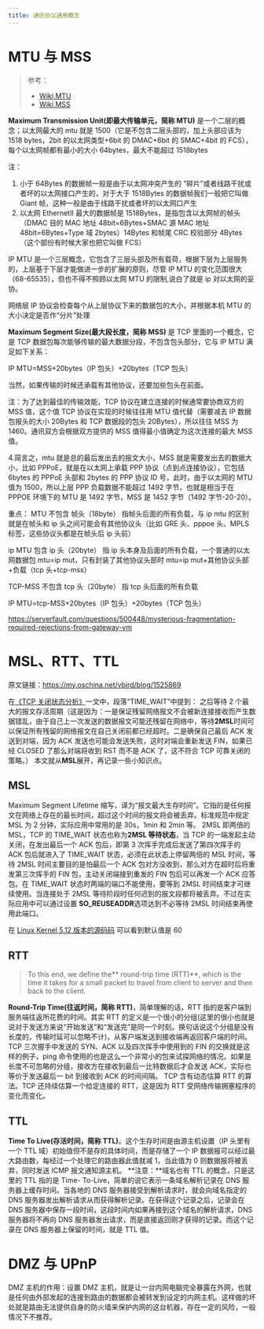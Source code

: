 ```yaml
---
title: 通信协议通用概念
---
```


# MTU 与 MSS

> 参考：
> - [Wiki,MTU](https://en.wikipedia.org/wiki/Maximum_transmission_unit)
> - [Wiki,MSS](https://en.wikipedia.org/wiki/Maximum_segment_size)

**Maximum Transmission Unit(即最大传输单元，简称 MTU)** 是一个二层的概念；以太网最大的 mtu 就是 1500（它是不包含二层头部的，加上头部应该为 1518 bytes，2bit 的以太网类型+6bit 的 DMAC+6bit 的 SMAC+4bit 的 FCS），每个以太网帧都有最小的大小 64bytes，最大不能超过 1518bytes

注：

1. 小于 64Bytes 的数据帧一般是由于以太网冲突产生的 “碎片”或者线路干扰或者坏的以太网接口产生的，对于大于 1518Bytes 的数据帧我们一般把它叫做 Giant 帧，这种一般是由于线路干扰或者坏的以太网口产生
2. 以太网 EthernetII 最大的数据帧是 1518Bytes，是指包含以太网帧的帧头（DMAC 目的 MAC 地址 48bit=6Bytes+SMAC 源 MAC 地址 48bit=6Bytes+Type 域 2bytes）14Bytes 和帧尾 CRC 校验部分 4Bytes （这个部份有时候大家也把它叫做 FCS）

IP MTU 是一个三层概念，它包含了三层头部及所有载荷，根据下层为上层服务的，上层基于下层才能做进一步的扩展的原则，尽管 IP MTU 的变化范围很大（68-65535），但也不得不照顾以太网 MTU 的限制,说白了就是 ip 对以太网的妥协。

网络层 IP 协议会检查每个从上层协议下来的数据包的大小，并根据本机 MTU 的大小决定是否作“分片”处理

**Maximum Segment Size(最大段长度，简称 MSS)** 是 TCP 里面的一个概念，它是 TCP 数据包每次能够传输的最大数据分段，不包含包头部分，它与 IP MTU 满足如下关系：

IP MTU=MSS+20bytes（IP 包头）+20bytes（TCP 包头）

当然，如果传输的时候还承载有其他协议，还要加些包头在前面。

注：为了达到最佳的传输效能，TCP 协议在建立连接的时候通常要协商双方的 MSS 值，这个值 TCP 协议在实现的时候往往用 MTU 值代替（需要减去 IP 数据包报头的大小 20Bytes 和 TCP 数据段的包头 20Bytes），所以往往 MSS 为 1460。通讯双方会根据双方提供的 MSS 值得最小值确定为这次连接的最大 MSS 值。

4.简言之，mtu 就是总的最后发出去的报文大小，MSS 就是需要发出去的数据大小，比如 PPPoE，就是在以太网上承载 PPP 协议（点到点连接协议），它包括 6bytes 的 PPPoE 头部和 2bytes 的 PPP 协议 ID 号，此时，由于以太网的 MTU 值为 1500，所以上层 PPP 负载数据不能超过 1492 字节，也就是相当于在 PPPOE 环境下的 MTU 是 1492 字节，MSS 是 1452 字节（1492 字节-20-20）。

重点：
MTU 不包含 帧头（18byte） 指帧头后面的所有负载，与 ip mtu 的区别就是在帧头和 ip 头之间可能会有其他协议头（比如 GRE 头、pppoe 头、MPLS 标签，这些协议头都是在帧头后 ip 头前）

ip MTU 包含 ip 头（20byte） 指 ip 头本身及后面的所有负载，一个普通的以太网数据包 mtu=ip mut，只有封装了其他协议头部时 mtu=ip mut+其他协议头部+负载（tcp 头+tcp-mss）

TCP-MSS 不包含 tcp 头（20byte） 指 tcp 头后面的所有负载

IP MTU=tcp-MSS+20bytes（IP 包头）+20bytes（TCP 包头）

<https://serverfault.com/questions/500448/mysterious-fragmentation-required-rejections-from-gateway-vm>

# MSL、RTT、TTL

原文链接：<https://my.oschina.net/vbird/blog/1525869>

在[《TCP 关闭状态分析》](https://my.oschina.net/vbird/blog/1507479)一文中，段落“TIME_WAIT”中提到：
之后等待 2 个最大的报文存活周期（这是因为：一是保证残留网络报文不会被新连接接收而产生数据错乱，由于自己上一次发送的数据报文可能还残留在网络中，等待**2MSL**时间可以保证所有残留的网络报文在自己关闭前都已经超时。二是确保自己最后 ACK 发送到对端，因为 ACK 发送也可能会发送失败，这时对端会重新发送 FIN，如果已经 CLOSED 了那么对端将收到 RST 而不是 ACK 了，这不符合 TCP 可靠关闭的策略。）
本文就从**MSL**展开，再记录一些小知识点。

## MSL

Maximum Segment Lifetime 缩写，译为“报文最大生存时间”。它指的是任何报文在网络上存在的最长时间，超过这个时间的报文将会被丢弃。标准规范中规定 MSL 为 2 分钟，实际应用中常用的是 30s，1min 和 2min 等。
2MSL 即两倍的 MSL，TCP 的 TIME_WAIT 状态也称为**2MSL 等待状态**，当 TCP 的一端发起主动关闭，在发出最后一个 ACK 包后，即第 3 次挥手完成后发送了第四次挥手的 ACK 包后就进入了 TIME_WAIT 状态，必须在此状态上停留两倍的 MSL 时间，等待 2MSL 时间主要目的是怕最后一个 ACK 包对方没收到，那么对方在超时后将重发第三次挥手的 FIN 包，主动关闭端接到重发的 FIN 包后可以再发一个 ACK 应答包。在 TIME_WAIT 状态时两端的端口不能使用，要等到 2MSL 时间结束才可继续使用。当连接处于 2MSL 等待阶段时任何迟到的报文段都将被丢弃。不过在实际应用中可以通过设置 **SO_REUSEADDR**选项达到不必等待 2MSL 时间结束再使用此端口。

在 [Linux Kernel 5.12 版本的源码码](https://github.com/torvalds/linux/blob/v5.12/include/net/tcp.h#L121) 可以看到默认值是 60

## RTT

> To this end, we define the** round-trip time (RTT)**, which is the time it takes for a small packet to travel from client to server and then back to the client.

**Round-Trip Time(往返时间，简称 RTT)**，简单理解的话，RTT 指的是客户端到服务端往返所花费的时间。其实 RTT 的定义是一个很小的分组(这里的很小也就是说对于发送方来说“开始发送”和“发送完”是同一个时刻。换句话说这个分组是没有长度的，传输时延可以忽略不计)，从客户端发送到接收端再返回客户端的时间。TCP 三次握手中发送的 SYN、ACK 以及四次挥手中使用到的 FIN 的交换就是这样的例子，ping 命令使用的也是这么一个非常小的包来试探网络的情况。如果是长度不可忽略的分组，接收方在接收到最后一比特数据后才会发送 ACK，实际也等价于发送最后一 bit 到接收到 ACK 的时间间隔。
TCP 含有动态估算 RTT 的算法。TCP 还持续估算一个给定连接的 RTT，这是因为 RTT 受网络传输拥塞程序的变化而变化。

## TTL

**Time To Live(存活时间，简称 TTL)**。这个生存时间是由源主机设置（IP 头里有一个 TTL 域）初始值但不是存的具体时间，而是存储了一个 IP 数据报可以经过最大路由数，每经过一个处理它的路由器此值就减 1，当此值为 0 则数据报将被丢弃，同时发送 ICMP 报文通知源主机。
**注意：**域名也有 TTL 的概念，只是这里的 TTL 指的是 Time- To-Live，简单的说它表示一条域名解析记录在 DNS 服务器上缓存时间。当各地的 DNS 服务器接受到解析请求时，就会向域名指定的 DNS 服务器发出解析请求从而获得解析记录。在获得这个记录之后，记录会在 DNS 服务器中保存一段时间，这段时间内如果再接到这个域名的解析请求，DNS 服务器将不再向 DNS 服务器发出请求，而是直接返回刚才获得的记录。而这个记录在 DNS 服务器上保留的时间，就是 TTL 值。

#

# DMZ 与 UPnP

DMZ 主机的作用：设置 DMZ 主机，就是让一台内网电脑完全暴露在外网，也就是任何由外部发起的连接到路由的数据都会被转发到设定的内网主机。这样做的坏处就是路由无法提供自身的防火墙来保护内网的这台机器，存在一定的风险，一般情况下不推荐。
